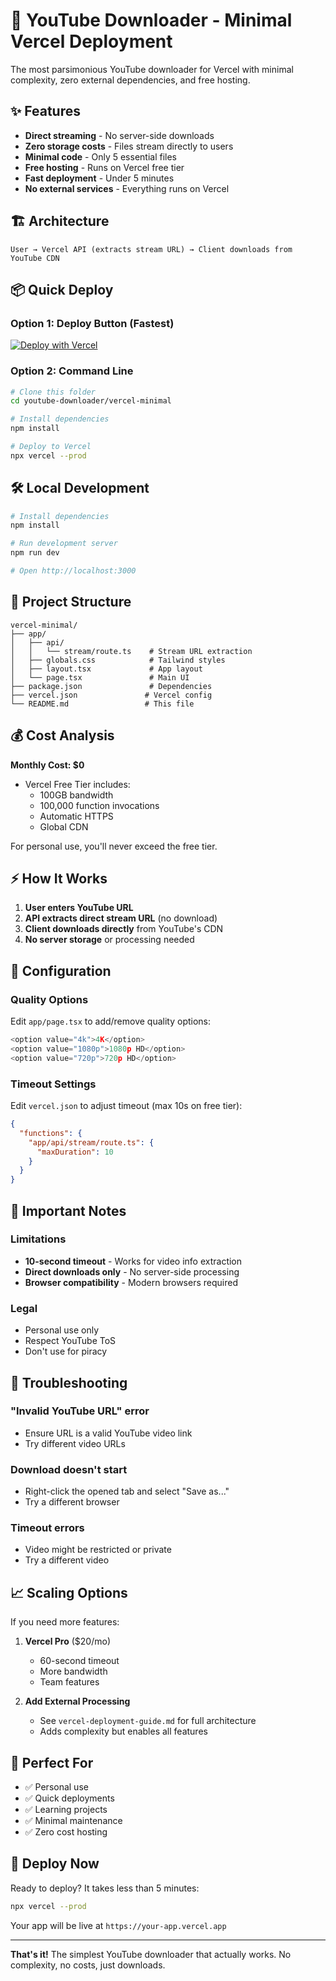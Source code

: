 # 🚀 YouTube Downloader - Minimal Vercel Deployment

The most parsimonious YouTube downloader for Vercel with minimal complexity, zero external dependencies, and free hosting.

## ✨ Features

- **Direct streaming** - No server-side downloads
- **Zero storage costs** - Files stream directly to users
- **Minimal code** - Only 5 essential files
- **Free hosting** - Runs on Vercel free tier
- **Fast deployment** - Under 5 minutes
- **No external services** - Everything runs on Vercel

## 🏗️ Architecture

```
User → Vercel API (extracts stream URL) → Client downloads from YouTube CDN
```

## 📦 Quick Deploy

### Option 1: Deploy Button (Fastest)

[![Deploy with Vercel](https://vercel.com/button)](https://vercel.com/new/clone?repository-url=https://github.com/yourusername/youtube-downloader-minimal)

### Option 2: Command Line

```bash
# Clone this folder
cd youtube-downloader/vercel-minimal

# Install dependencies
npm install

# Deploy to Vercel
npx vercel --prod
```

## 🛠️ Local Development

```bash
# Install dependencies
npm install

# Run development server
npm run dev

# Open http://localhost:3000
```

## 📁 Project Structure

```
vercel-minimal/
├── app/
│   ├── api/
│   │   └── stream/route.ts    # Stream URL extraction
│   ├── globals.css            # Tailwind styles
│   ├── layout.tsx             # App layout
│   └── page.tsx               # Main UI
├── package.json               # Dependencies
├── vercel.json               # Vercel config
└── README.md                 # This file
```

## 💰 Cost Analysis

**Monthly Cost: $0**

- Vercel Free Tier includes:
  - 100GB bandwidth
  - 100,000 function invocations
  - Automatic HTTPS
  - Global CDN

For personal use, you'll never exceed the free tier.

## ⚡ How It Works

1. **User enters YouTube URL**
2. **API extracts direct stream URL** (no download)
3. **Client downloads directly** from YouTube's CDN
4. **No server storage** or processing needed

## 🔧 Configuration

### Quality Options

Edit `app/page.tsx` to add/remove quality options:

```typescript
<option value="4k">4K</option>
<option value="1080p">1080p HD</option>
<option value="720p">720p HD</option>
```

### Timeout Settings

Edit `vercel.json` to adjust timeout (max 10s on free tier):

```json
{
  "functions": {
    "app/api/stream/route.ts": {
      "maxDuration": 10
    }
  }
}
```

## 🚨 Important Notes

### Limitations

- **10-second timeout** - Works for video info extraction
- **Direct downloads only** - No server-side processing
- **Browser compatibility** - Modern browsers required

### Legal

- Personal use only
- Respect YouTube ToS
- Don't use for piracy

## 🐛 Troubleshooting

### "Invalid YouTube URL" error
- Ensure URL is a valid YouTube video link
- Try different video URLs

### Download doesn't start
- Right-click the opened tab and select "Save as..."
- Try a different browser

### Timeout errors
- Video might be restricted or private
- Try a different video

## 📈 Scaling Options

If you need more features:

1. **Vercel Pro** ($20/mo)
   - 60-second timeout
   - More bandwidth
   - Team features

2. **Add External Processing**
   - See `vercel-deployment-guide.md` for full architecture
   - Adds complexity but enables all features

## 🎯 Perfect For

- ✅ Personal use
- ✅ Quick deployments
- ✅ Learning projects
- ✅ Minimal maintenance
- ✅ Zero cost hosting

## 🚀 Deploy Now

Ready to deploy? It takes less than 5 minutes:

```bash
npx vercel --prod
```

Your app will be live at `https://your-app.vercel.app`

---

**That's it!** The simplest YouTube downloader that actually works. No complexity, no costs, just downloads.